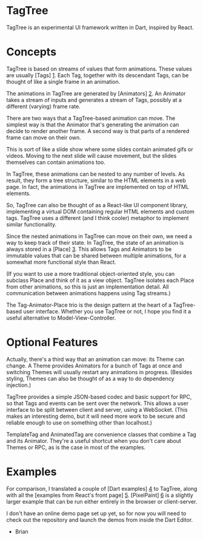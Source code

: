 TagTree
=======

TagTree is an experimental UI framework written in Dart, inspired by React.

Concepts
========

TagTree is based on streams of values that form animations. These values
are usually [Tags] [1]. Each Tag, together with its descendant Tags, can be
thought of like a single frame in an animation.

The animations in TagTree are generated by [Animators] [2]. An Animator
takes a stream of inputs and generates a stream of Tags, possibly at a
different (varying) frame rate.

There are two ways that a TagTree-based animation can move. The simplest
way is that the Animator that's generating the animation can decide to
render another frame. A second way is that parts of a rendered frame can
move on their own.

This is sort of like a slide show where some slides contain animated gifs
or videos. Moving to the next slide will cause movement, but the slides
themselves can contain animations too.

In TagTree, these animations can be nested to any number of levels. As
result, they form a tree structure, similar to the HTML elements in a
web page. In fact, the animations in TagTree are implemented on top of
HTML elements.

So, TagTree can also be thought of as a React-like UI component library,
implementing a virtual DOM containing regular HTML elements and custom
tags. TagTree uses a different (and I think cooler) metaphor to implement
similar functionality.

Since the nested animations in TagTree can move on their own, we need a
way to keep track of their state. In TagTree, the state of an animation
is always stored in a [Place] [3]. This allows Tags and Animators to be
immutable values that can be shared between multiple animations, for a
somewhat more functional style than React.

(If you want to use a more traditional object-oriented style, you can
subclass Place and think of it as a view object. TagTree isolates each
Place from other animations, so this is just an implementation detail.
All communication between animations happens using Tag streams.)

The Tag-Animator-Place trio is the design pattern at the heart of a
TagTree-based user interface. Whether you use TagTree or not, I hope you
find it a useful alternative to Model-View-Controller.

Optional Features
=================

Actually, there's a third way that an animation can move: its Theme can
change. A Theme provides Animators for a bunch of Tags at once and
switching Themes will usually restart any animations in progress.
(Besides styling, Themes can also be thought of as a way to do dependency
injection.)

TagTree provides a simple JSON-based codec and basic support for RPC, so
that Tags and events can be sent over the network. This allows a user
interface to be split between client and server, using a WebSocket.
(This makes an interesting demo, but it will need more work to be secure
and reliable enough to use on something other than localhost.) 

TemplateTag and AnimatedTag are convenience classes that combine a Tag and
its Animator. They're a useful shortcut when you don't care about Themes or
RPC, as is the case in most of the examples.

Examples
========

For comparison, I translated a couple of [Dart examples] [4] to TagTree,
along with all the [examples from React's front page] [5]. [PixelPaint] [6]
is a slightly larger example that can be run either entirely in the browser
or client-server.

I don't have an online demo page set up yet, so for now you will need to
check out the repository and launch the demos from inside the Dart Editor.

 - Brian

[1]: https://github.com/google/dart-tagtree/blob/master/lib/src/core/tag.dart
[2]: https://github.com/google/dart-tagtree/blob/master/lib/src/core/animator.dart
[3]: https://github.com/google/dart-tagtree/blob/master/lib/src/core/place.dart
[4]: https://github.com/google/dart-tagtree/tree/master/example/dart-demos
[5]: https://github.com/google/dart-tagtree/tree/master/example/react-demos
[6]: https://github.com/google/dart-tagtree/tree/master/example/pixelpaint


